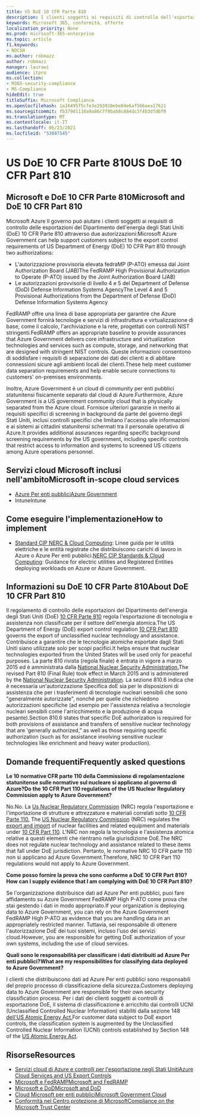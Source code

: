 ```yaml
---
title: US DoE 10 CFR Parte 810
description: I clienti soggetti ai requisiti di controllo dell'esportazione di US DoE 10 CFR Part 810 possono usare Azure Government.
keywords: Microsoft 365, conformità, offerte
localization_priority: None
ms.prod: microsoft-365-enterprise
ms.topic: article
f1.keywords:
- NOCSH
ms.author: robmazz
author: robmazz
manager: laurawi
audience: itpro
ms.collection:
- M365-security-compliance
- MS-Compliance
hideEdit: true
titleSuffix: Microsoft Compliance
ms.openlocfilehash: 1a16495f5cfe3e293910ebe84e6af566aea17621
ms.sourcegitcommit: fb379d1110a9a86c7f9bab8c484dc3f4b3dfd6f0
ms.translationtype: MT
ms.contentlocale: it-IT
ms.lasthandoff: 06/23/2021
ms.locfileid: "53087545"
---
```

# <a name="us-doe-10-cfr-part-810"></a><span data-ttu-id="add99-104">US DoE 10 CFR Parte 810</span><span class="sxs-lookup"><span data-stu-id="add99-104">US DoE 10 CFR Part 810</span></span>

## <a name="microsoft-and-doe-10-cfr-part-810"></a><span data-ttu-id="add99-105">Microsoft e DoE 10 CFR Parte 810</span><span class="sxs-lookup"><span data-stu-id="add99-105">Microsoft and DoE 10 CFR Part 810</span></span>

<span data-ttu-id="add99-106">Microsoft Azure Il governo può aiutare i clienti soggetti ai requisiti di controllo delle esportazioni del Dipartimento dell'energia degli Stati Uniti (DoE) 10 CFR Parte 810 attraverso due autorizzazioni:</span><span class="sxs-lookup"><span data-stu-id="add99-106">Microsoft Azure Government can help support customers subject to the export control requirements of US Department of Energy (DoE) 10 CFR Part 810 through two authorizations:</span></span>

- <span data-ttu-id="add99-107">L'autorizzazione provvisoria elevata fedraMP (P-ATO) emessa dal Joint Authorization Board (JAB)</span><span class="sxs-lookup"><span data-stu-id="add99-107">The FedRAMP High Provisional Authorization to Operate (P-ATO) issued by the Joint Authorization Board (JAB)</span></span>
- <span data-ttu-id="add99-108">Le autorizzazioni provvisorie di livello 4 e 5 del Department of Defense (DoD) Defense Information Systems Agency</span><span class="sxs-lookup"><span data-stu-id="add99-108">The Level 4 and 5 Provisional Authorizations from the Department of Defense (DoD) Defense Information Systems Agency</span></span>

<span data-ttu-id="add99-109">FedRAMP offre una linea di base appropriata per garantire che Azure Government fornirà tecnologie e servizi di infrastruttura e virtualizzazione di base, come il calcolo, l'archiviazione e la rete, progettati con controlli NIST stringenti.</span><span class="sxs-lookup"><span data-stu-id="add99-109">FedRAMP offers an appropriate baseline to provide assurances that Azure Government delivers core infrastructure and virtualization technologies and services such as compute, storage, and networking that are designed with stringent NIST controls.</span></span> <span data-ttu-id="add99-110">Queste informazioni consentono di soddisfare i requisiti di separazione dei dati dei clienti e di abilitare connessioni sicure agli ambienti locali dei clienti.</span><span class="sxs-lookup"><span data-stu-id="add99-110">These help meet customer data separation requirements and help enable secure connections to customers' on-premises environments.</span></span>

<span data-ttu-id="add99-111">Inoltre, Azure Government è un cloud di community per enti pubblici statunitensi fisicamente separato dal cloud di Azure.</span><span class="sxs-lookup"><span data-stu-id="add99-111">Furthermore, Azure Government is a US government community cloud that is physically separated from the Azure cloud.</span></span> <span data-ttu-id="add99-112">Fornisce ulteriori garanzie in merito ai requisiti specifici di screening in background da parte del governo degli Stati Uniti, inclusi controlli specifici che limitano l'accesso alle informazioni e ai sistemi ai cittadini statunitensi schermati tra il personale operativo di Azure.</span><span class="sxs-lookup"><span data-stu-id="add99-112">It provides additional assurances regarding specific background screening requirements by the US government, including specific controls that restrict access to information and systems to screened US citizens among Azure operations personnel.</span></span>

## <a name="microsoft-in-scope-cloud-services"></a><span data-ttu-id="add99-113">Servizi cloud Microsoft inclusi nell'ambito</span><span class="sxs-lookup"><span data-stu-id="add99-113">Microsoft in-scope cloud services</span></span>

- [<span data-ttu-id="add99-114">Azure Per enti pubblici</span><span class="sxs-lookup"><span data-stu-id="add99-114">Azure Government</span></span>](https://aka.ms/AzureCompliance)
- <span data-ttu-id="add99-115">Intune</span><span class="sxs-lookup"><span data-stu-id="add99-115">Intune</span></span>

## <a name="how-to-implement"></a><span data-ttu-id="add99-116">Come eseguire l'implementazione</span><span class="sxs-lookup"><span data-stu-id="add99-116">How to implement</span></span>

- <span data-ttu-id="add99-117">[Standard CIP NERC & Cloud Computing](https://aka.ms/AzureNERC): Linee guida per le utilità elettriche e le entità registrate che distribuiscono carichi di lavoro in Azure o Azure Per enti pubblici.</span><span class="sxs-lookup"><span data-stu-id="add99-117">[NERC CIP Standards & Cloud Computing](https://aka.ms/AzureNERC): Guidance for electric utilities and Registered Entities deploying workloads on Azure or Azure Government.</span></span>

## <a name="about-doe-10-cfr-part-810"></a><span data-ttu-id="add99-118">Informazioni su DoE 10 CFR Parte 810</span><span class="sxs-lookup"><span data-stu-id="add99-118">About DoE 10 CFR Part 810</span></span>

<span data-ttu-id="add99-119">Il regolamento di controllo delle esportazioni del Dipartimento dell'energia degli Stati Uniti (DoE) [10 CFR Parte 810](https://www.govinfo.gov/content/pkg/FR-2015-02-23/pdf/2015-03479.pdf) regola l'esportazione di tecnologia e assistenza non classificate per il settore dell'energia atomica.</span><span class="sxs-lookup"><span data-stu-id="add99-119">The US Department of Energy (DoE) export control regulation [10 CFR Part 810](https://www.govinfo.gov/content/pkg/FR-2015-02-23/pdf/2015-03479.pdf) governs the export of unclassified nuclear technology and assistance.</span></span> <span data-ttu-id="add99-120">Contribuisce a garantire che le tecnologie atomiche esportate dagli Stati Uniti siano utilizzate solo per scopi pacifici.</span><span class="sxs-lookup"><span data-stu-id="add99-120">It helps ensure that nuclear technologies exported from the United States will be used only for peaceful purposes.</span></span> <span data-ttu-id="add99-121">La parte 810 rivista (regola finale) è entrata in vigore a marzo 2015 ed è amministrata dalla [National Nuclear Security Administration.](https://www.energy.gov/nnsa/national-nuclear-security-administration)</span><span class="sxs-lookup"><span data-stu-id="add99-121">The revised Part 810 (Final Rule) took effect in March 2015 and is administered by the [National Nuclear Security Administration](https://www.energy.gov/nnsa/national-nuclear-security-administration).</span></span> <span data-ttu-id="add99-122">La sezione 810.6 indica che è necessaria un'autorizzazione Specifica doE sia per le disposizioni di assistenza che per i trasferimenti di tecnologie nucleari sensibili che sono "generalmente autorizzate", nonché per quelle che richiedono autorizzazioni specifiche (ad esempio per l'assistenza relativa a tecnologie nucleari sensibili come l'arricchimento e la produzione di acqua pesante).</span><span class="sxs-lookup"><span data-stu-id="add99-122">Section 810.6 states that specific DoE authorization is required for both provisions of assistance and transfers of sensitive nuclear technology that are 'generally authorized,” as well as those requiring specific authorization (such as for assistance involving sensitive nuclear technologies like enrichment and heavy water production).</span></span>

## <a name="frequently-asked-questions"></a><span data-ttu-id="add99-123">Domande frequenti</span><span class="sxs-lookup"><span data-stu-id="add99-123">Frequently asked questions</span></span>

<span data-ttu-id="add99-124">**Le 10 normative CFR parte 110 della Commissione di regolamentazione statunitense sulle normative sul nucleare si applicano al governo di Azure?**</span><span class="sxs-lookup"><span data-stu-id="add99-124">**Do the 10 CFR Part 110 regulations of the US Nuclear Regulatory Commission apply to Azure Government?**</span></span>

<span data-ttu-id="add99-125">No.</span><span class="sxs-lookup"><span data-stu-id="add99-125">No.</span></span> <span data-ttu-id="add99-126">La [Us Nuclear Regulatory Commission](https://www.nrc.gov/) (NRC) regola l'esportazione e l'importazione di strutture e attrezzature e materiali correlati sotto [10 CFR Parte 110.](https://www.nrc.gov/reading-rm/doc-collections/cfr/part110/) [](https://www.nrc.gov/about-nrc/ip/export-import.html)</span><span class="sxs-lookup"><span data-stu-id="add99-126">The [US Nuclear Regulatory Commission](https://www.nrc.gov/) (NRC) regulates the [export and import](https://www.nrc.gov/about-nrc/ip/export-import.html) of nuclear facilities and related equipment and materials under [10 CFR Part 110](https://www.nrc.gov/reading-rm/doc-collections/cfr/part110/).</span></span> <span data-ttu-id="add99-127">L'NRC non regola la tecnologia e l'assistenza atomica relative a questi elementi che rientrano nella giurisdizione DoE.</span><span class="sxs-lookup"><span data-stu-id="add99-127">The NRC does not regulate nuclear technology and assistance related to these items that fall under DoE jurisdiction.</span></span> <span data-ttu-id="add99-128">Pertanto, le normative NRC 10 CFR parte 110 non si applicano ad Azure Government.</span><span class="sxs-lookup"><span data-stu-id="add99-128">Therefore, NRC 10 CFR Part 110 regulations would not apply to Azure Government.</span></span>

<span data-ttu-id="add99-129">**Come posso fornire la prova che sono conforme a DoE 10 CFR Part 810?**</span><span class="sxs-lookup"><span data-stu-id="add99-129">**How can I supply evidence that I am complying with DoE 10 CFR Part 810?**</span></span>

<span data-ttu-id="add99-130">Se l'organizzazione distribuisce dati ad Azure Per enti pubblici, puoi fare affidamento su Azure Government FedRAMP High P-ATO come prova che stai gestendo i dati in modo appropriato.</span><span class="sxs-lookup"><span data-stu-id="add99-130">If your organization is deploying data to Azure Government, you can rely on the Azure Government FedRAMP High P-ATO as evidence that you are handling data in an appropriately restricted manner.</span></span> <span data-ttu-id="add99-131">Tuttavia, sei responsabile di ottenere l'autorizzazione DoE dei tuoi sistemi, incluso l'uso dei servizi cloud.</span><span class="sxs-lookup"><span data-stu-id="add99-131">However, you are responsible for getting DoE authorization of your own systems, including the use of cloud services.</span></span>

<span data-ttu-id="add99-132">**Quali sono le responsabilità per classificare i dati distribuiti ad Azure Per enti pubblici?**</span><span class="sxs-lookup"><span data-stu-id="add99-132">**What are my responsibilities for classifying data deployed to Azure Government?**</span></span>

<span data-ttu-id="add99-133">I clienti che distribuiscono dati ad Azure Per enti pubblici sono responsabili del proprio processo di classificazione della sicurezza.</span><span class="sxs-lookup"><span data-stu-id="add99-133">Customers deploying data to Azure Government are responsible for their own security classification process.</span></span> <span data-ttu-id="add99-134">Per i dati dei clienti soggetti ai controlli di esportazione DoE, il sistema di classificazione è arricchito dai controlli UCNI (Unclassified Controlled Nuclear Information) stabiliti dalla sezione 148 [dell'US Atomic Energy Act.](https://www.epa.gov/laws-regulations/summary-atomic-energy-act)</span><span class="sxs-lookup"><span data-stu-id="add99-134">For customer data subject to DoE export controls, the classification system is augmented by the Unclassified Controlled Nuclear Information (UCNI) controls established by Section 148 of the [US Atomic Energy Act](https://www.epa.gov/laws-regulations/summary-atomic-energy-act).</span></span>

## <a name="resources"></a><span data-ttu-id="add99-135">Risorse</span><span class="sxs-lookup"><span data-stu-id="add99-135">Resources</span></span>

- [<span data-ttu-id="add99-136">Servizi cloud di Azure e controlli per l'esportazione negli Stati Uniti</span><span class="sxs-lookup"><span data-stu-id="add99-136">Azure Cloud Services and US Export Controls</span></span>](https://servicetrust.microsoft.com/ViewPage/TrustDocuments?command=Download&downloadType=Document&downloadId=c24c11f2-2cd4-444a-9160-19762855ad3a&docTab=6d000410-c9e9-11e7-9a91-892aae8839ad_FAQ_and_White_Papers)
- [<span data-ttu-id="add99-137">Microsoft e FedRAMP</span><span class="sxs-lookup"><span data-stu-id="add99-137">Microsoft and FedRAMP</span></span>](offering-fedramp.md)
- [<span data-ttu-id="add99-138">Microsoft e DoD</span><span class="sxs-lookup"><span data-stu-id="add99-138">Microsoft and DoD</span></span>](offering-dod-disa-l2-l4-l5.md)
- [<span data-ttu-id="add99-139">Cloud Microsoft per enti pubblici</span><span class="sxs-lookup"><span data-stu-id="add99-139">Microsoft Government Cloud</span></span>](https://www.microsoft.com/enterprise/government)
- [<span data-ttu-id="add99-140">Conformità nel Centro protezione di Microsoft</span><span class="sxs-lookup"><span data-stu-id="add99-140">Compliance on the Microsoft Trust Center</span></span>](https://www.microsoft.com/trust-center/compliance/compliance-overview)
